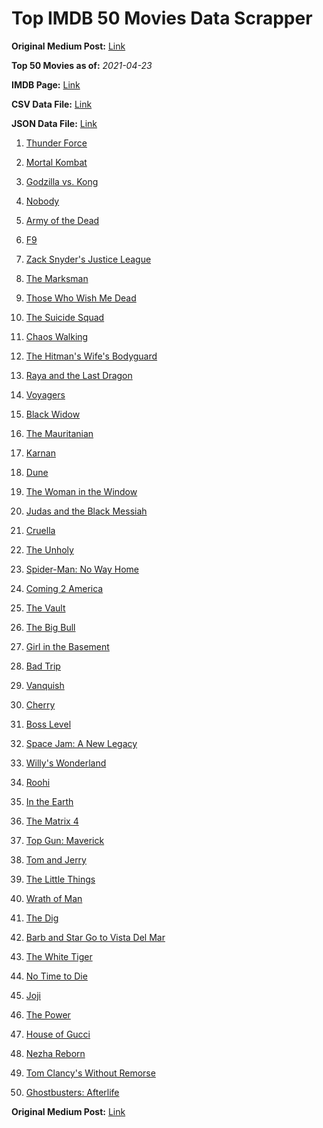 # Top IMDB 50 Movies Data Scrapper

**Original Medium Post:** [Link](https://medium.com/@nishantsahoo/which-movie-should-i-watch-5c83a3c0f5b1) 

**Top 50 Movies as of:** _2021-04-23_

**IMDB Page:** [Link](http://www.imdb.com/search/title?release_date=2021,2021&title_type=feature)

**CSV Data File:** [Link](/Data/data.csv)

**JSON Data File:** [Link](/Data/data.json)

1. [Thunder Force](https://www.imdb.com/title/tt10121392/?ref_=adv_li_tt)

2. [Mortal Kombat](https://www.imdb.com/title/tt0293429/?ref_=adv_li_tt)

3. [Godzilla vs. Kong](https://www.imdb.com/title/tt5034838/?ref_=adv_li_tt)

4. [Nobody](https://www.imdb.com/title/tt7888964/?ref_=adv_li_tt)

5. [Army of the Dead](https://www.imdb.com/title/tt0993840/?ref_=adv_li_tt)

6. [F9](https://www.imdb.com/title/tt5433138/?ref_=adv_li_tt)

7. [Zack Snyder's Justice League](https://www.imdb.com/title/tt12361974/?ref_=adv_li_tt)

8. [The Marksman](https://www.imdb.com/title/tt6902332/?ref_=adv_li_tt)

9. [Those Who Wish Me Dead](https://www.imdb.com/title/tt3215824/?ref_=adv_li_tt)

10. [The Suicide Squad](https://www.imdb.com/title/tt6334354/?ref_=adv_li_tt)

11. [Chaos Walking](https://www.imdb.com/title/tt2076822/?ref_=adv_li_tt)

12. [The Hitman's Wife's Bodyguard](https://www.imdb.com/title/tt8385148/?ref_=adv_li_tt)

13. [Raya and the Last Dragon](https://www.imdb.com/title/tt5109280/?ref_=adv_li_tt)

14. [Voyagers](https://www.imdb.com/title/tt9664108/?ref_=adv_li_tt)

15. [Black Widow](https://www.imdb.com/title/tt3480822/?ref_=adv_li_tt)

16. [The Mauritanian](https://www.imdb.com/title/tt4761112/?ref_=adv_li_tt)

17. [Karnan](https://www.imdb.com/title/tt11581174/?ref_=adv_li_tt)

18. [Dune](https://www.imdb.com/title/tt1160419/?ref_=adv_li_tt)

19. [The Woman in the Window](https://www.imdb.com/title/tt6111574/?ref_=adv_li_tt)

20. [Judas and the Black Messiah](https://www.imdb.com/title/tt9784798/?ref_=adv_li_tt)

21. [Cruella](https://www.imdb.com/title/tt3228774/?ref_=adv_li_tt)

22. [The Unholy](https://www.imdb.com/title/tt9419056/?ref_=adv_li_tt)

23. [Spider-Man: No Way Home](https://www.imdb.com/title/tt10872600/?ref_=adv_li_tt)

24. [Coming 2 America](https://www.imdb.com/title/tt6802400/?ref_=adv_li_tt)

25. [The Vault](https://www.imdb.com/title/tt9742794/?ref_=adv_li_tt)

26. [The Big Bull](https://www.imdb.com/title/tt9614452/?ref_=adv_li_tt)

27. [Girl in the Basement](https://www.imdb.com/title/tt13269536/?ref_=adv_li_tt)

28. [Bad Trip](https://www.imdb.com/title/tt9684220/?ref_=adv_li_tt)

29. [Vanquish](https://www.imdb.com/title/tt5932368/?ref_=adv_li_tt)

30. [Cherry](https://www.imdb.com/title/tt9130508/?ref_=adv_li_tt)

31. [Boss Level](https://www.imdb.com/title/tt7638348/?ref_=adv_li_tt)

32. [Space Jam: A New Legacy](https://www.imdb.com/title/tt3554046/?ref_=adv_li_tt)

33. [Willy's Wonderland](https://www.imdb.com/title/tt8114980/?ref_=adv_li_tt)

34. [Roohi](https://www.imdb.com/title/tt10098288/?ref_=adv_li_tt)

35. [In the Earth](https://www.imdb.com/title/tt13429362/?ref_=adv_li_tt)

36. [The Matrix 4](https://www.imdb.com/title/tt10838180/?ref_=adv_li_tt)

37. [Top Gun: Maverick](https://www.imdb.com/title/tt1745960/?ref_=adv_li_tt)

38. [Tom and Jerry](https://www.imdb.com/title/tt1361336/?ref_=adv_li_tt)

39. [The Little Things](https://www.imdb.com/title/tt10016180/?ref_=adv_li_tt)

40. [Wrath of Man](https://www.imdb.com/title/tt11083552/?ref_=adv_li_tt)

41. [The Dig](https://www.imdb.com/title/tt3661210/?ref_=adv_li_tt)

42. [Barb and Star Go to Vista Del Mar](https://www.imdb.com/title/tt3797512/?ref_=adv_li_tt)

43. [The White Tiger](https://www.imdb.com/title/tt6571548/?ref_=adv_li_tt)

44. [No Time to Die](https://www.imdb.com/title/tt2382320/?ref_=adv_li_tt)

45. [Joji](https://www.imdb.com/title/tt13206926/?ref_=adv_li_tt)

46. [The Power](https://www.imdb.com/title/tt9314984/?ref_=adv_li_tt)

47. [House of Gucci](https://www.imdb.com/title/tt11214590/?ref_=adv_li_tt)

48. [Nezha Reborn](https://www.imdb.com/title/tt13269670/?ref_=adv_li_tt)

49. [Tom Clancy's Without Remorse](https://www.imdb.com/title/tt0499097/?ref_=adv_li_tt)

50. [Ghostbusters: Afterlife](https://www.imdb.com/title/tt4513678/?ref_=adv_li_tt)

**Original Medium Post:** [Link](https://medium.com/@nishantsahoo/which-movie-should-i-watch-5c83a3c0f5b1) 
